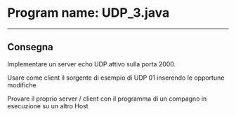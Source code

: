 # Program name: UDP_3.java

---

## Consegna
Implementare un server echo UDP attivo sulla porta 2000.

Usare come client il sorgente di esempio di UDP 01 inserendo le opportune modifiche

Provare il proprio server / client con il programma di un compagno in esecuzione su un altro Host